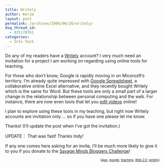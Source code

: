 ```yaml
---
title: Writely
author: Kerim
layout: post
permalink: /archives/2006/06/26/writely/
dsq_thread_id:
  - 825170761
categories:
  - Info Tech
---
```

Do any of my readers have a <a href="http://www.writely.com/" onclick="_gaq.push(['_trackEvent', 'outbound-article', 'http://www.writely.com/', 'Writely']);" >Writely</a> account? I very much need an invitation for a project I am working on regarding using online tools for teaching.

For those who don&#8217;t know, Google is rapidly moving in on Micorosft&#8217;s territory. I&#8217;m already quite impressed with <a href="http://spreadsheets.google.com/" onclick="_gaq.push(['_trackEvent', 'outbound-article', 'http://spreadsheets.google.com/', 'Google Spreadsheet']);" >Google Spreadsheet</a>, a collaborative online Excel alternative, and they recently bought Writely which is the same for Word. But these tools are only a small part of a larger change in the relationship between personal computing and the web. For instance, there are now even tools that let you <a href="http://eyespot.com/" onclick="_gaq.push(['_trackEvent', 'outbound-article', 'http://eyespot.com/', 'edit videos']);" >edit videos</a> online!

I plan to explore using these tools in my teaching, but right now Writely accounts are invitation only &#8230; so if you have one please let me know.

Thanks! (I&#8217;ll update the post when I&#8217;ve got the invitation.)

UPDATE： That was fast! Thanks Indy!

If any one comes here asking for an invite, I&#8217;ll be much more likely to give it to you if you donate to the <a href="http://www.donorschoose.org/challenge.php?id=162" onclick="_gaq.push(['_trackEvent', 'outbound-article', 'http://www.donorschoose.org/challenge.php?id=162', 'Savage Minds Bloggers Challenge']);" >Savage Minds Bloggers Challenge</a>!

<!-- technorati tags start -->

<div style="text-align:right;">
  <span style="font-size:x-small;">{<a href="http://www.technorati.com/tag/ajax" onclick="_gaq.push(['_trackEvent', 'outbound-article', 'http://www.technorati.com/tag/ajax', 'ajax']);"  rel="tag">ajax</a>, <a href="http://www.technorati.com/tag/google" onclick="_gaq.push(['_trackEvent', 'outbound-article', 'http://www.technorati.com/tag/google', 'google']);"  rel="tag">google</a>, <a href="http://www.technorati.com/tag/teaching" onclick="_gaq.push(['_trackEvent', 'outbound-article', 'http://www.technorati.com/tag/teaching', 'teaching']);"  rel="tag">teaching</a>, <a href="http://www.technorati.com/tag/Web 2.0" onclick="_gaq.push(['_trackEvent', 'outbound-article', 'http://www.technorati.com/tag/Web 2.0', 'Web 2.0']);"  rel="tag">Web 2.0</a>, <a href="http://www.technorati.com/tag/writely" onclick="_gaq.push(['_trackEvent', 'outbound-article', 'http://www.technorati.com/tag/writely', 'writely']);"  rel="tag">writely</a>}</span>


<!-- technorati tags end -->

